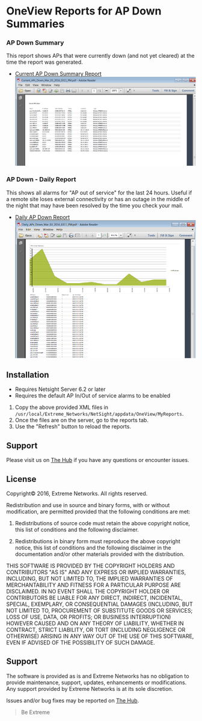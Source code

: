 # OneView Reports for AP Down Summaries

### AP Down Summary
This report shows APs that were currently down (and not yet cleared) at the time the report was generated.
* [Current AP Down Summary Report](MYApDownCurrent.xml?raw=true)
![Current AP Down Summary](AP_Down_Current.PNG "Current AP Down Summary")

### AP Down - Daily Report
This shows all alarms for "AP out of service" for the last 24 hours.  Useful if a remote site loses external connectivity or has an outage in the middle of the night that may have been resolved by the time you check your mail.
* [Daily AP Down Report](MYApDownDaily.xml?raw=true)
![Daily AP Down Summary](AP_Down_Daily.PNG "Daily AP Down Summary")

## Installation
* Requires Netsight Server 6.2 or later
* Requires the default AP In/Out of service alarms to be enabled

1) Copy the above provided XML files in `/usr/local/Extreme_Networks/NetSight/appdata/OneView/MyReports`.
2) Once the files are on the server, go to the reports tab.
3) Use the "Refresh" button to reload the reports.


## Support
Please visit us on [The Hub](https://community.extremenetworks.com/extreme) if you have any questions or encounter issues.

## License
Copyright© 2016, Extreme Networks.  All rights reserved.

Redistribution and use in source and binary forms, with or without modification,
are permitted provided that the following conditions are met:

1. Redistributions of source code must retain the above copyright notice, this
list of conditions and the following disclaimer.

2. Redistributions in binary form must reproduce the above copyright notice,
this list of conditions and the following disclaimer in the documentation
and/or other materials provided with the distribution.

THIS SOFTWARE IS PROVIDED BY THE COPYRIGHT HOLDERS AND CONTRIBUTORS "AS IS" AND
ANY EXPRESS OR IMPLIED WARRANTIES, INCLUDING, BUT NOT LIMITED TO, THE IMPLIED
WARRANTIES OF MERCHANTABILITY AND FITNESS FOR A PARTICULAR PURPOSE ARE
DISCLAIMED. IN NO EVENT SHALL THE COPYRIGHT HOLDER OR CONTRIBUTORS BE LIABLE
FOR ANY DIRECT, INDIRECT, INCIDENTAL, SPECIAL, EXEMPLARY, OR CONSEQUENTIAL
DAMAGES (INCLUDING, BUT NOT LIMITED TO, PROCUREMENT OF SUBSTITUTE GOODS OR
SERVICES; LOSS OF USE, DATA, OR PROFITS; OR BUSINESS INTERRUPTION) HOWEVER
CAUSED AND ON ANY THEORY OF LIABILITY, WHETHER IN CONTRACT, STRICT LIABILITY,
OR TORT (INCLUDING NEGLIGENCE OR OTHERWISE) ARISING IN ANY WAY OUT OF THE USE
OF THIS SOFTWARE, EVEN IF ADVISED OF THE POSSIBILITY OF SUCH DAMAGE.

## Support
The software is provided as is and Extreme Networks has no obligation to provide
maintenance, support, updates, enhancements or modifications.
Any support provided by Extreme Networks is at its sole discretion.

Issues and/or bug fixes may be reported on [The Hub](https://community.extremenetworks.com/extreme).

>Be Extreme

